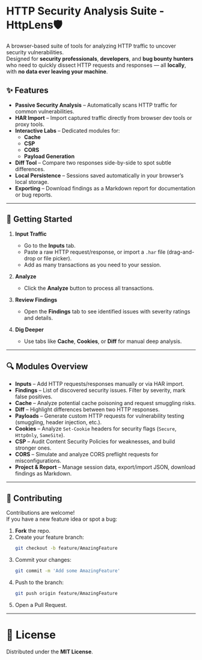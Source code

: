 
# HTTP Security Analysis Suite - HttpLens🛡️

A browser-based suite of tools for analyzing HTTP traffic to uncover security vulnerabilities.  
Designed for **security professionals**, **developers**, and **bug bounty hunters** who need to quickly dissect HTTP requests and responses — all **locally**, with **no data ever leaving your machine**.


## ✨ Features

- **Passive Security Analysis** – Automatically scans HTTP traffic for common vulnerabilities.
- **HAR Import** – Import captured traffic directly from browser dev tools or proxy tools.
- **Interactive Labs** – Dedicated modules for:
  - **Cache**
  - **CSP**
  - **CORS**
  - **Payload Generation**
- **Diff Tool** – Compare two responses side-by-side to spot subtle differences.
- **Local Persistence** – Sessions saved automatically in your browser’s local storage.
- **Exporting** – Download findings as a Markdown report for documentation or bug reports.

---

## 🚀 Getting Started

1. **Input Traffic**
   - Go to the **Inputs** tab.
   - Paste a raw HTTP request/response, or import a `.har` file (drag-and-drop or file picker).
   - Add as many transactions as you need to your session.

2. **Analyze**
   - Click the **Analyze** button to process all transactions.

3. **Review Findings**
   - Open the **Findings** tab to see identified issues with severity ratings and details.

4. **Dig Deeper**
   - Use tabs like **Cache**, **Cookies**, or **Diff** for manual deep analysis.

---

## 🔍 Modules Overview

- **Inputs** – Add HTTP requests/responses manually or via HAR import.
- **Findings** – List of discovered security issues. Filter by severity, mark false positives.
- **Cache** – Analyze potential cache poisoning and request smuggling risks.
- **Diff** – Highlight differences between two HTTP responses.
- **Payloads** – Generate custom HTTP requests for vulnerability testing (smuggling, header injection, etc.).
- **Cookies** – Analyze `Set-Cookie` headers for security flags (`Secure`, `HttpOnly`, `SameSite`).
- **CSP** – Audit Content Security Policies for weaknesses, and build stronger ones.
- **CORS** – Simulate and analyze CORS preflight requests for misconfigurations.
- **Project & Report** – Manage session data, export/import JSON, download findings as Markdown.

---

## 🤝 Contributing

Contributions are welcome!  
If you have a new feature idea or spot a bug:

1. **Fork** the repo.
2. Create your feature branch:  
   ```bash
   git checkout -b feature/AmazingFeature
   ```
3. Commit your changes:
    ```bash
    git commit -m 'Add some AmazingFeature'
    ```
4. Push to the branch:
    ```bash
    git push origin feature/AmazingFeature
    ```
5. Open a Pull Request.

---

# 📜 License

Distributed under the **MIT License**.  
